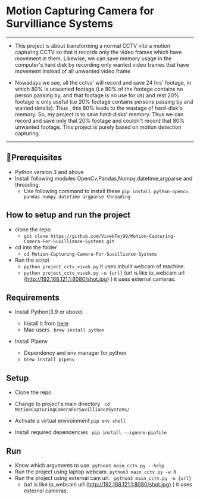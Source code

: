 # Motion Capturing Camera for Survilliance Systems

___

- This project is about transforming a normal CCTV into a motion capturing CCTV so that it records only the video frames which have movement in them. Likewise, we can save memory usage in the computer's hard disk by recording only wanted video frames that have movement instead of all unwanted video frame

- Nowadays we see, all the cctvs' will record and save 24 hrs' footage, in which 80% is unwanted footage (i.e 80% of the footage contains no person passing by, and that footage is no use for us) and rest 20% footage is only useful (i.e 20% footage contains persons passing by and wanted details). Thus , this 80% leads to the wastage of hard-disk's memory. So, my project is to save hard-disks' memory. 
Thus we can record and save only that 20% footage and couldn't record that 80% unwanted footage.
This project is purely based on motion detection capturing.

____

## 🚀Prerequisites
  * Python version 3 and above
  * Install following modules OpenCv,Pandas,Numpy,datetime,argparse and threading.
    - Use following command to install these
         `pip install python-opencv pandas numpy datetime argparse threading`
    
## How to setup and run the project
  * clone the repo
      - `git clone https://github.com/VivekTej99/Motion-Capturing-Camera-For-Suvilliance-Systems.git`
  * cd into the folder
      - `cd Motion-Capturing-Camera-For-Suvilliance-Systems`
  * Run the script
    - `python project_cctv_vivek.py` it uses inbulit webcam of machine.
    - `python project_cctv_vivek.py -u {url}` (url is like ip_webcam url {http://192.168.121.1:8080/shot.jpg} ) it uses external cameras.
   

## Requirements

- Install Python(3.9 or above)
    - Install it from [here](https://www.python.org/downloads/)
    - Mac users ``` brew install python```
    
- Install Pipenv
    - Dependency and env manager for python
    - ``` brew install pipenv ```


## Setup

- Clone the repo

- Change to project's main directory
    ``` cd MotionCapturingCameraForSuvillianceSystems/```

- Activate a virtual enviroinment
    ```pip env shell```

- Install required dependencies
    ``` pip install --ignore-pipfile```

## Run
- Know which arguments to use.
    ``` python3 main_cctv.py --help ```
- Run the project using laptop webcam.
    ``` python3 main_cctv.py -w 0 ```
- Run the project using external cam url.
    ``` python3 main_cctv.py -u {url}``` 
    - (url is like ip_webcam url {http://192.168.121.1:8080/shot.jpg} ) it    uses external cameras.
